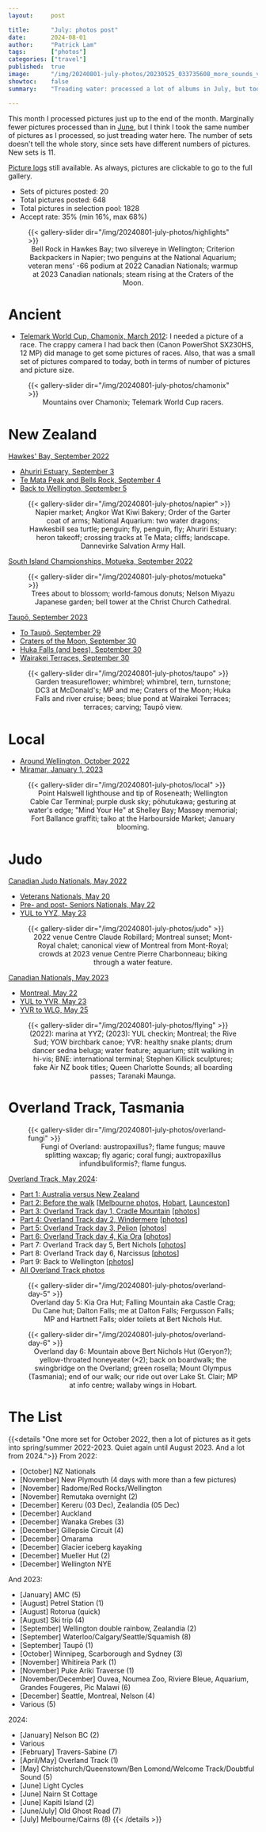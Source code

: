 ```yaml
---
layout:     post

title:      "July: photos post"
date:       2024-08-01
author:     "Patrick Lam"
tags:       ["photos"]
categories: ["travel"]
published:  true
image:      "/img/20240801-july-photos/20230525_033735608_more_sounds_v1.avif"
showtoc:    false
summary:    "Treading water: processed a lot of albums in July, but took about the same number of pictures (in 11 sets) as I processed."

---
```


<style>
.post-heading h1  { color: yellow; text-shadow: 2px 2px 2px grey; }
.meta { color: yellow; }
</style>

This month I processed pictures just up to the end of the month. Marginally fewer
pictures processed than in [June](/post/20240703-june-photos), but I think I took the same number of pictures as I
processed, so just treading water here. The number of sets doesn't tell the whole story,
since sets have different numbers of pictures. New sets is 11.

[Picture
logs](https://www.github.com/patricklam/picture-processing-logs) still
available. As always, pictures are clickable to go to the full gallery. 

* Sets of pictures posted: 20
* Total pictures posted: 648
* Total pictures in selection pool: 1828
* Accept rate: 35% (min 16%, max 68%)

<figure>
{{< gallery-slider dir="/img/20240801-july-photos/highlights" >}}
<figcaption style="text-align:center">Bell Rock in Hawkes Bay; two silvereye in Wellington; Criterion Backpackers in Napier; two penguins at the National Aquarium; veteran mens' -66 podium at 2022 Canadian Nationals; warmup at 2023 Canadian nationals; steam rising at the Craters of the Moon.</figcaption>
</figure>

# Ancient

* [Telemark World Cup, Chamonix, March 2012](https://gallery.patricklam.ca/index.php?/category/1918): I needed a picture of a race. The crappy camera I had back then (Canon PowerShot SX230HS, 12 MP) did manage to get some pictures of races. Also, that was a small set of pictures compared to today, both in terms of number of pictures and picture size.

<figure>
{{< gallery-slider dir="/img/20240801-july-photos/chamonix" >}}
<figcaption style="text-align:center">Mountains over Chamonix; Telemark World Cup racers.</figcaption>
</figure>


# New Zealand

[Hawkes' Bay, September 2022](https://gallery.patricklam.ca/index.php?/category/1904)
* [Ahuriri Estuary, September 3](https://gallery.patricklam.ca/index.php?/category/1909)
* [Te Mata Peak and Bells Rock, September 4](https://gallery.patricklam.ca/index.php?/category/1914)
* [Back to Wellington, September 5](https://gallery.patricklam.ca/index.php?/category/1913)

<figure>
{{< gallery-slider dir="/img/20240801-july-photos/napier" >}}
<figcaption style="text-align:center">Napier market; Angkor Wat Kiwi Bakery; Order of the Garter coat of arms; National Aquarium: two water dragons; Hawkesbill sea turtle; penguin; fly, penguin, fly; Ahuriri Estuary: heron takeoff; crossing tracks at Te Mata; cliffs; landscape. Dannevirke Salvation Army Hall.</figcaption>
</figure>

[South Island Championships, Motueka, September 2022](https://gallery.patricklam.ca/index.php?/category/1919)

<figure>
{{< gallery-slider dir="/img/20240801-july-photos/motueka" >}}
<figcaption style="text-align:center">Trees about to blossom; world-famous donuts; Nelson Miyazu Japanese garden; bell tower at the Christ Church Cathedral.</figcaption>
</figure>

[Taupō, September 2023](https://gallery.patricklam.ca/index.php?/category/1922)
* [To Taupō, September 29](https://gallery.patricklam.ca/index.php?/category/1923)
* [Craters of the Moon, September 30](https://gallery.patricklam.ca/index.php?/category/1926)
* [Huka Falls (and bees), September 30](https://gallery.patricklam.ca/index.php?/category/1927)
* [Wairakei Terraces, September 30](https://gallery.patricklam.ca/index.php?/category/1925)

<figure>
{{< gallery-slider dir="/img/20240801-july-photos/taupo" >}}
<figcaption style="text-align:center">Garden treasureflower; whimbrel; whimbrel, tern, turnstone; DC3 at McDonald's; MP and me; Craters of the Moon; Huka Falls and river cruise; bees; blue pond at Wairakei Terraces; terraces; carving; Taupō view.</figcaption>
</figure>

# Local
* [Around Wellington, October 2022](https://gallery.patricklam.ca/index.php?/category/1928)
* [Miramar, January 1, 2023](https://gallery.patricklam.ca/index.php?/category/1930)

<figure>
{{< gallery-slider dir="/img/20240801-july-photos/local" >}}
<figcaption style="text-align:center">Point Halswell lighthouse and tip of Roseneath; Wellington Cable Car Terminal; purple dusk sky; pōhutukawa; gesturing at water's edge; "Mind Your He" at Shelley Bay; Massey memorial; Fort Ballance graffiti; taiko at the Harbourside Market; January blooming.</figcaption>
</figure>

# Judo

[Canadian Judo Nationals, May 2022](https://gallery.patricklam.ca/index.php?/category/1896)
* [Veterans Nationals, May 20](https://gallery.patricklam.ca/index.php?/category/1912)
* [Pre- and post- Seniors Nationals, May 22](https://gallery.patricklam.ca/index.php?/category/1916)
* [YUL to YYZ, May 23](https://gallery.patricklam.ca/index.php?/category/1915)

<figure>
{{< gallery-slider dir="/img/20240801-july-photos/judo" >}}
<figcaption style="text-align:center">2022 venue Centre Claude Robillard; Montreal sunset; Mont-Royal chalet; canonical view of Montreal from Mont-Royal; crowds at 2023 venue Centre Pierre Charbonneau; biking through a water feature.</figcaption>
</figure>

[Canadian Nationals, May 2023](https://gallery.patricklam.ca/index.php?/category/1681)
* [Montreal, May 22](https://gallery.patricklam.ca/index.php?/category/1910)
* [YUL to YVR, May 23](https://gallery.patricklam.ca/index.php?/category/1920)
* [YVR to WLG, May 25](https://gallery.patricklam.ca/index.php?/category/1921)

<figure>
{{< gallery-slider dir="/img/20240801-july-photos/flying" >}}
<figcaption style="text-align:center">(2022): marina at YYZ; (2023): YUL checkin; Montreal; the Rive Sud; YOW birchbark canoe; YVR: healthy snake plants; drum dancer sedna beluga; water feature; aquarium; stilt walking in hi-vis; BNE: international terminal; Stephen Killick sculptures; fake Air NZ book titles; Queen Charlotte Sounds; all boarding passes; Taranaki Maunga.</figcaption>
</figure>

# Overland Track, Tasmania

<figure>
{{< gallery-slider dir="/img/20240801-july-photos/overland-fungi" >}}
<figcaption style="text-align:center">Fungi of Overland: austropaxillus?; flame fungus; mauve splitting waxcap; fly agaric; coral fungi; auxtropaxillus infundibuliformis?; flame fungus.</figcaption>
</figure>

[Overland Track, May 2024](https://gallery.patricklam.ca/index.php?/category/1874):
* [Part 1: Australia versus New Zealand](/post/20240511-overland-track-australia-vs-new-zealand)
* [Part 2: Before the walk](/post/20240616-overland-track-before-the-walk) [[Melbourne photos](https://gallery.patricklam.ca/index.php?/category/1881), [Hobart](https://gallery.patricklam.ca/index.php?/category/1891), [Launceston](https://gallery.patricklam.ca/index.php?/category/1880)]
* [Part 3: Overland Track day 1, Cradle Mountain](/post/20240617-overland-track-cradle-mountain) [[photos](https://gallery.patricklam.ca/index.php?/category/1884)]
* [Part 4: Overland Track day 2, Windermere](/post/20240624-overland-track-windermere) [[photos](https://gallery.patricklam.ca/index.php?/category/1879)]
* [Part 5: Overland Track day 3, Pelion](/post/20240718-overland-track-pelion) [[photos](https://gallery.patricklam.ca/index.php?/category/1875)]
* [Part 6: Overland Track day 4, Kia Ora](/post/20240728-overland-track-kia-ora) [[photos](https://gallery.patricklam.ca/index.php?/category/1906)]
* Part 7: Overland Track day 5, Bert Nichols [[photos](https://gallery.patricklam.ca/index.php?/category/1917)]
* Part 8: Overland Track day 6, Narcissus [[photos](https://gallery.patricklam.ca/index.php?/category/1924)]
* Part 9: Back to Wellington [[photos](https://gallery.patricklam.ca/index.php?/category/1931)]
* [All Overland Track photos](https://gallery.patricklam.ca/index.php?/category/1874)

<figure>
{{< gallery-slider dir="/img/20240801-july-photos/overland-day-5" >}}
<figcaption style="text-align:center">Overland day 5: Kia Ora Hut; Falling Mountain aka Castle Crag; Du Cane hut; Dalton Falls; me at Dalton Falls; Fergusson Falls; MP and Hartnett Falls; older toilets at Bert Nichols Hut.</figcaption>
</figure>

<figure>
{{< gallery-slider dir="/img/20240801-july-photos/overland-day-6" >}}
<figcaption style="text-align:center">Overland day 6: Mountain above Bert Nichols Hut (Geryon?); yellow-throated honeyeater (×2); back on boardwalk; the swingbridge on the Overland; green rosella; Mount Olympus (Tasmania); end of our walk; our ride out over Lake St. Clair; MP at info centre; wallaby wings in Hobart.</figcaption>
</figure>

# The List

{{<details "One more set for October 2022, then a lot of pictures as it gets into spring/summer 2022-2023. Quiet again until August 2023. And a lot from 2024.">}}
From 2022:
* [October] NZ Nationals
* [November] New Plymouth (4 days with more than a few pictures)
* [November] Radome/Red Rocks/Wellington
* [November] Remutaka overnight (2)
* [December] Kereru (03 Dec), Zealandia (05 Dec)
* [December] Auckland
* [December] Wanaka Grebes (3)
* [December] Gillepsie Circuit (4)
* [December] Omarama
* [December] Glacier iceberg kayaking
* [December] Mueller Hut (2)
* [December] Wellington NYE

And 2023:
* [January] AMC (5)
* [August] Petrel Station (1)
* [August] Rotorua (quick)
* [August] Ski trip (4)
* [September] Wellington double rainbow, Zealandia (2)
* [September] Waterloo/Calgary/Seattle/Squamish (8)
* [September] Taupō (1)
* [October] Winnipeg, Scarborough and Sydney (3)
* [November] Whitireia Park (1)
* [November] Puke Ariki Traverse (1)
* [November/December] Ouvea, Noumea Zoo, Riviere Bleue, Aquarium, Grandes Fougeres, Pic Malawi (6)
* [December] Seattle, Montreal, Nelson (4)
* Various (5)

2024:
* [January] Nelson BC (2)
* Various
* [February] Travers-Sabine (7)
* [April/May] Overland Track (1)
* [May] Christchurch/Queenstown/Ben Lomond/Welcome Track/Doubtful Sound (5)
* [June] Light Cycles
* [June] Nairn St Cottage
* [June] Kapiti Island (2)
* [June/July] Old Ghost Road (7)
* [July] Melbourne/Cairns (8)
{{< /details >}}
